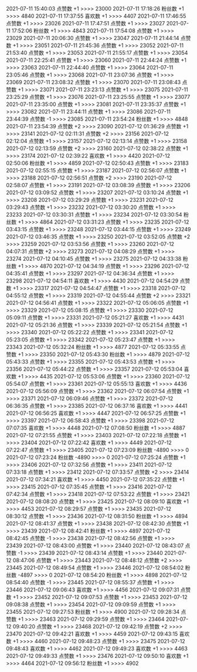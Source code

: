 
2021-07-11  15:40:03   点赞数 +1 >>>> 23000
2021-07-11  17:18:26   粉丝数 +1 >>>> 4840
2021-07-11  17:37:55   喜欢数 +1 >>>> 4407
2021-07-11  17:46:55   点赞数 +1 >>>> 23026
2021-07-11  17:47:51   点赞数 +1 >>>> 23027
2021-07-11  17:52:06   粉丝数 +1 >>>> 4843
2021-07-11  17:54:08   点赞数 +1 >>>> 23029
2021-07-11  20:06:30   点赞数 +1 >>>> 23047
2021-07-11  21:44:14   点赞数 +1 >>>> 23051
2021-07-11  21:45:36   点赞数 +1 >>>> 23052
2021-07-11  21:53:40   点赞数 +1 >>>> 23053
2021-07-11  21:55:17   点赞数 +1 >>>> 23054
2021-07-11  22:25:41   点赞数 +1 >>>> 23060
2021-07-11  22:44:24   点赞数 +1 >>>> 23063
2021-07-11  22:44:40   点赞数 +1 >>>> 23064
2021-07-11  23:05:46   点赞数 +1 >>>> 23068
2021-07-11  23:07:36   点赞数 +1 >>>> 23069
2021-07-11  23:08:32   点赞数 +1 >>>> 23070
2021-07-11  23:08:43   点赞数 +1 >>>> 23071
2021-07-11  23:23:13   点赞数 +1 >>>> 23075
2021-07-11  23:25:29   点赞数 +1 >>>> 23076
2021-07-11  23:25:55   点赞数 +1 >>>> 23077
2021-07-11  23:35:00   点赞数 +1 >>>> 23081
2021-07-11  23:35:37   点赞数 +1 >>>> 23082
2021-07-11  23:44:11   点赞数 +1 >>>> 23086
2021-07-11  23:44:39   点赞数 -1 >>>> 23085
2021-07-11  23:54:24   粉丝数 +1 >>>> 4848
2021-07-11  23:54:39   点赞数 +2 >>>> 23090
2021-07-12  01:36:29   点赞数 +1 >>>> 23141
2021-07-12  02:11:31   点赞数 +2 >>>> 23156
2021-07-12  02:12:04   点赞数 +1 >>>> 23157
2021-07-12  02:13:14   点赞数 +1 >>>> 23158
2021-07-12  02:13:59   点赞数 +2 >>>> 23160
2021-07-12  02:38:22   点赞数 +1 >>>> 23174
2021-07-12  02:39:22   喜欢数 +1 >>>> 4420
2021-07-12  02:50:06   粉丝数 +1 >>>> 4859
2021-07-12  02:50:43   点赞数 +1 >>>> 23183
2021-07-12  02:55:15   点赞数 +1 >>>> 23187
2021-07-12  02:56:07   点赞数 +1 >>>> 23188
2021-07-12  02:56:51   点赞数 +2 >>>> 23190
2021-07-12  02:58:07   点赞数 +1 >>>> 23191
2021-07-12  03:08:39   点赞数 +1 >>>> 23206
2021-07-12  03:09:52   点赞数 +1 >>>> 23207
2021-07-12  03:10:24   点赞数 +1 >>>> 23208
2021-07-12  03:29:29   点赞数 +1 >>>> 23231
2021-07-12  03:29:43   点赞数 +1 >>>> 23232
2021-07-12  03:30:20   点赞数 +1 >>>> 23233
2021-07-12  03:30:31   点赞数 +1 >>>> 23234
2021-07-12  03:30:54   粉丝数 +1 >>>> 4864
2021-07-12  03:31:23   点赞数 +1 >>>> 23235
2021-07-12  03:43:15   点赞数 +1 >>>> 23248
2021-07-12  03:44:15   点赞数 +1 >>>> 23249
2021-07-12  03:46:35   点赞数 +1 >>>> 23250
2021-07-12  03:52:05   点赞数 +2 >>>> 23259
2021-07-12  03:53:56   点赞数 +1 >>>> 23260
2021-07-12  04:07:31   点赞数 +2 >>>> 23273
2021-07-12  04:08:29   点赞数 +1 >>>> 23274
2021-07-12  04:10:45   点赞数 +1 >>>> 23275
2021-07-12  04:33:38   粉丝数 +1 >>>> 4870
2021-07-12  04:34:19   点赞数 +1 >>>> 23296
2021-07-12  04:35:41   点赞数 +1 >>>> 23297
2021-07-12  04:36:34   点赞数 +1 >>>> 23298
2021-07-12  04:54:11   喜欢数 +1 >>>> 4430
2021-07-12  04:54:29   点赞数 +1 >>>> 23317
2021-07-12  04:54:47   点赞数 +1 >>>> 23318
2021-07-12  04:55:12   点赞数 +1 >>>> 23319
2021-07-12  04:55:44   点赞数 +2 >>>> 23321
2021-07-12  04:56:41   点赞数 +1 >>>> 23322
2021-07-12  05:06:05   点赞数 +1 >>>> 23329
2021-07-12  05:08:15   点赞数 +1 >>>> 23330
2021-07-12  05:09:11   点赞数 +1 >>>> 23331
2021-07-12  05:21:27   喜欢数 +1 >>>> 4431
2021-07-12  05:21:36   点赞数 +1 >>>> 23339
2021-07-12  05:21:54   点赞数 +1 >>>> 23340
2021-07-12  05:22:22   点赞数 +1 >>>> 23341
2021-07-12  05:23:05   点赞数 +1 >>>> 23342
2021-07-12  05:23:47   点赞数 +1 >>>> 23343
2021-07-12  05:32:24   粉丝数 +1 >>>> 4877
2021-07-12  05:33:55   点赞数 +1 >>>> 23350
2021-07-12  05:43:30   粉丝数 +1 >>>> 4879
2021-07-12  05:43:33   点赞数 +1 >>>> 23355
2021-07-12  05:43:53   点赞数 +1 >>>> 23356
2021-07-12  05:44:22   点赞数 +1 >>>> 23357
2021-07-12  05:53:04   喜欢数 +1 >>>> 4435
2021-07-12  05:53:06   点赞数 +1 >>>> 23360
2021-07-12  05:54:07   点赞数 +1 >>>> 23361
2021-07-12  05:55:13   喜欢数 +1 >>>> 4436
2021-07-12  05:56:09   点赞数 +1 >>>> 23362
2021-07-12  06:07:54   点赞数 +1 >>>> 23371
2021-07-12  06:09:46   点赞数 +1 >>>> 23372
2021-07-12  06:36:35   点赞数 +1 >>>> 23385
2021-07-12  06:37:16   喜欢数 +1 >>>> 4441
2021-07-12  06:56:25   喜欢数 +1 >>>> 4447
2021-07-12  06:57:25   点赞数 +1 >>>> 23397
2021-07-12  06:58:43   点赞数 +1 >>>> 23398
2021-07-12  07:07:35   喜欢数 +1 >>>> 4448
2021-07-12  07:08:50   粉丝数 +1 >>>> 4887
2021-07-12  07:21:55   点赞数 +1 >>>> 23403
2021-07-12  07:22:18   点赞数 +1 >>>> 23404
2021-07-12  07:22:42   喜欢数 +1 >>>> 4449
2021-07-12  07:22:47   点赞数 +1 >>>> 23405
2021-07-12  07:23:09   粉丝数 -4890 >>>> 0
2021-07-12  07:23:24   粉丝数 -4890 >>>> 0
2021-07-12  07:25:24   点赞数 +1 >>>> 23406
2021-07-12  07:32:56   点赞数 +1 >>>> 23411
2021-07-12  07:33:18   点赞数 +1 >>>> 23412
2021-07-12  07:33:57   点赞数 +2 >>>> 23414
2021-07-12  07:34:21   喜欢数 +1 >>>> 4450
2021-07-12  07:35:22   点赞数 +1 >>>> 23415
2021-07-12  07:35:45   点赞数 +1 >>>> 23416
2021-07-12  07:42:34   点赞数 +1 >>>> 23418
2021-07-12  07:53:22   点赞数 +1 >>>> 23421
2021-07-12  08:08:20   点赞数 +1 >>>> 23425
2021-07-12  08:09:10   喜欢数 +1 >>>> 4453
2021-07-12  08:29:57   点赞数 +1 >>>> 23435
2021-07-12  08:30:12   点赞数 +1 >>>> 23436
2021-07-12  08:31:50   粉丝数 +1 >>>> 4894
2021-07-12  08:41:37   点赞数 +1 >>>> 23438
2021-07-12  08:42:30   点赞数 +1 >>>> 23439
2021-07-12  08:42:41   粉丝数 +1 >>>> 4897
2021-07-12  08:42:45   点赞数 -1 >>>> 23438
2021-07-12  08:42:56   点赞数 +1 >>>> 23439
2021-07-12  08:43:00   点赞数 +1 >>>> 23440
2021-07-12  08:43:07   点赞数 -1 >>>> 23439
2021-07-12  08:43:14   点赞数 +1 >>>> 23440
2021-07-12  08:47:06   点赞数 +1 >>>> 23443
2021-07-12  08:48:12   点赞数 +2 >>>> 23445
2021-07-12  08:49:54   点赞数 +1 >>>> 23446
2021-07-12  08:54:02   粉丝数 -4897 >>>> 0
2021-07-12  08:54:20   粉丝数 +1 >>>> 4898
2021-07-12  08:54:40   点赞数 -1 >>>> 23445
2021-07-12  08:55:37   点赞数 +1 >>>> 23446
2021-07-12  09:06:43   喜欢数 +1 >>>> 4456
2021-07-12  09:07:31   点赞数 +1 >>>> 23452
2021-07-12  09:07:53   点赞数 +1 >>>> 23453
2021-07-12  09:08:38   点赞数 +1 >>>> 23454
2021-07-12  09:09:59   点赞数 +1 >>>> 23455
2021-07-12  09:27:53   粉丝数 +1 >>>> 4900
2021-07-12  09:28:34   点赞数 +1 >>>> 23463
2021-07-12  09:29:59   点赞数 +1 >>>> 23464
2021-07-12  09:40:20   点赞数 +1 >>>> 23468
2021-07-12  09:42:19   点赞数 +2 >>>> 23470
2021-07-12  09:42:21   喜欢数 +1 >>>> 4459
2021-07-12  09:43:15   喜欢数 +1 >>>> 4460
2021-07-12  09:48:23   点赞数 +1 >>>> 23475
2021-07-12  09:48:43   喜欢数 +1 >>>> 4462
2021-07-12  09:49:23   喜欢数 +1 >>>> 4463
2021-07-12  09:49:33   点赞数 +1 >>>> 23476
2021-07-12  09:50:10   喜欢数 +1 >>>> 4464
2021-07-12  09:56:12   粉丝数 +1 >>>> 4902
